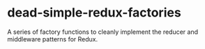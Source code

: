# dead-simple-redux-factories
A series of factory functions to cleanly implement the reducer and middleware patterns for Redux.
